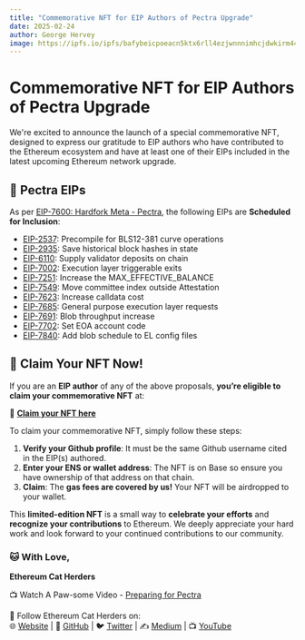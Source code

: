 ```yaml
---
title: "Commemorative NFT for EIP Authors of Pectra Upgrade"
date: 2025-02-24
author: George Hervey
image: https://ipfs.io/ipfs/bafybeicpoeacn5ktx6rll4ezjwnnnimhcjdwkirm44dk4vrbcot3p3mmha
---
```


# Commemorative NFT for EIP Authors of Pectra Upgrade

We're excited to announce the launch of a special commemorative NFT, designed to express our gratitude to EIP authors who have contributed to the Ethereum ecosystem and have at least one of their EIPs included in the latest upcoming Ethereum network upgrade.

## 📜 Pectra EIPs 

As per [EIP-7600: Hardfork Meta - Pectra](https://eips.ethereum.org/EIPS/eip-7600), the following EIPs are **Scheduled for Inclusion**:

* [EIP-2537](https://eips.ethereum.org/EIPS/eip-2537): Precompile for BLS12-381 curve operations
* [EIP-2935](https://eips.ethereum.org/EIPS/eip-2935): Save historical block hashes in state
* [EIP-6110](https://eips.ethereum.org/EIPS/eip-6110): Supply validator deposits on chain
* [EIP-7002](https://eips.ethereum.org/EIPS/eip-7002): Execution layer triggerable exits
* [EIP-7251](https://eips.ethereum.org/EIPS/eip-7251): Increase the MAX_EFFECTIVE_BALANCE
* [EIP-7549](https://eips.ethereum.org/EIPS/eip-7549): Move committee index outside Attestation
* [EIP-7623](https://eips.ethereum.org/EIPS/eip-7623): Increase calldata cost
* [EIP-7685](https://eips.ethereum.org/EIPS/eip-7685): General purpose execution layer requests
* [EIP-7691](https://eips.ethereum.org/EIPS/eip-7691): Blob throughput increase
* [EIP-7702](https://eips.ethereum.org/EIPS/eip-7702): Set EOA account code
* [EIP-7840](https://eips.ethereum.org/EIPS/eip-7840): Add blob schedule to EL config files
## 🎁 Claim Your NFT Now!

If you are an **EIP author** of any of the above proposals, **you’re eligible to claim your commemorative NFT** at:

🔗 **[Claim your NFT here](https://www.ethcatherders.com/upgrades/pectra)**



To claim your commemorative NFT, simply follow these steps:

1. **Verify your Github profile**: It must be the same Github username cited in the EIP(s) authored.
2. **Enter your ENS or wallet address**: The NFT is on Base so ensure you have ownership of that address on that chain. 
3. **Claim**: The **gas fees are covered by us!** Your NFT will be airdropped to your wallet.

This **limited-edition NFT** is a small way to **celebrate your efforts** and **recognize your contributions** to Ethereum.  We deeply appreciate your hard work and look forward to your continued contributions to our community.

### 🐱 With Love,  
**Ethereum Cat Herders**  

📺 Watch A Paw-some Video - [Preparing for Pectra](https://youtu.be/5pMkHeG-lC0)  

🔗 Follow Ethereum Cat Herders on:  
🌐 [Website](https://www.ethcatherders.com) | 🐙 [GitHub](https://github.com/ethereum-cat-herders) | 🐦 [Twitter](https://twitter.com/EthCatHerders) | ✍️ [Medium](https://medium.com/ethereum-cat-herders) | 📺 [YouTube](https://www.youtube.com/c/EthereumCatHerders)
